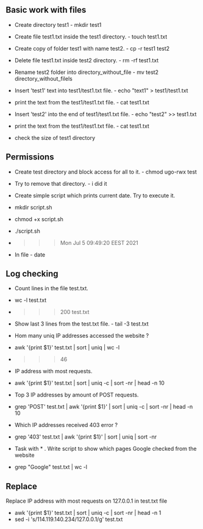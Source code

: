 ## Basic work with files

- Create directory test1  - mkdir test1

- Create file test1.txt inside the test1 directory. - touch test1.txt

-   Create copy of folder test1 with name test2. - cp -r test1 test2

-    Delete file test1.txt inside test2 directory. - rm -rf test1.txt

-    Rename test2 folder into directory_without_file - mv test2 directory_without_filels

-    Insert 'test1' text into test1/test1.txt file. - echo "text1" > test1/test1.txt

-    print the text from the test1/test1.txt file. - cat test1.txt

-    Insert 'test2' into the end of test1/test1.txt file. - echo "test2" >> test1.txt

-    print the text from the test1/test1.txt file. - cat test1.txt

- check the size of test1 directory

## Permissions

-   Create test directory and block access for all to it. - chmod ugo-rwx test

-   Try to remove that directory. - i did it


-    Create simple script which prints current date. Try to execute it.
-    mkdir script.sh
-    chmod +x script.sh
-    ./script.sh
-    >>> Mon Jul  5 09:49:20 EEST 2021
-    In file - date


## Log checking

-  Count lines in the file test.txt.
-  wc -l test.txt
-  >>> 200 test.txt


- Show last 3 lines from the test.txt file. - tail -3 test.txt


-  Hom many uniq IP addresses accessed the website ? 
-  awk '{print $1}' test.txt  | sort | uniq | wc -l
-  >>> 46


-  IP address with most requests.
-  awk '{print $1}' test.txt  | sort | uniq -c | sort -nr | head -n 10


-  Top 3 IP addresses by amount of POST requests.
-  grep 'POST' test.txt | awk '{print $1}' | sort | uniq -c | sort -nr | head -n 10

-  Which IP addresses received 403 error ? 
-  grep '403' test.txt | awk '{print $1}' | sort | uniq  | sort -nr


- Task with * . Write script to show which pages Google checked from the website
- grep "Google" test.txt | wc -l

## Replace

Replace IP address with most requests on 127.0.0.1 in test.txt file
- awk '{print $1}' test.txt | sort | uniq -c | sort -nr | head -n 1
- sed -i 's/114.119.140.234/127.0.0.1/g' test.txt
